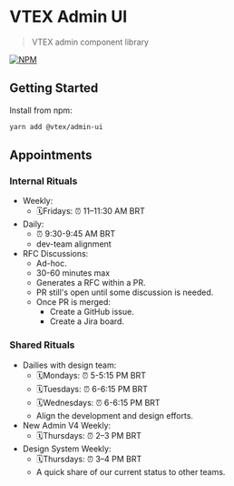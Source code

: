 # VTEX Admin UI

> VTEX admin component library

[![NPM](https://img.shields.io/npm/v/@vtex/admin-ui.svg)](https://www.npmjs.com/package/@vtex/admin-ui)

## Getting Started

Install from npm:

```bash
yarn add @vtex/admin-ui
```

## Appointments

### Internal Rituals

- Weekly:
  - 🗓Fridays: ⏰ 11–11:30 AM BRT
- Daily:
  - ⏰ 9:30-9:45 AM BRT
  - dev-team alignment
- RFC Discussions:
  - Ad-hoc.
  - 30-60 minutes max
  - Generates a RFC within a PR.
  - PR still's open until some discussion is needed.
  - Once PR is merged:
    - Create a GitHub issue.
    - Create a Jira board.

### Shared Rituals

- Dailies with design team:
  - 🗓Mondays: ⏰ 5-5:15 PM BRT
  - 🗓Tuesdays: ⏰ 6-6:15 PM BRT
  - 🗓Wednesdays: ⏰ 6-6:15 PM BRT
  - Align the development and design efforts.
- New Admin V4 Weekly:
  - 🗓Thursdays: ⏰ 2–3 PM BRT
- Design System Weekly:
  - 🗓Thursdays: ⏰ 3–4 PM BRT
  - A quick share of our current status to other teams.
